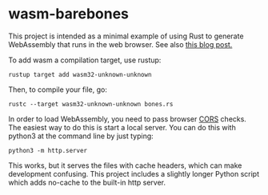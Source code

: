 # wasm-barebones
This project is intended as a minimal example of using Rust to generate WebAssembly that runs in the web browser.
See also [this blog post.](http://secretartofscience.com/wasm-getting-started)

To add wasm a compilation target, use rustup:
~~~
rustup target add wasm32-unknown-unknown
~~~

Then, to compile your file, go:
~~~
rustc --target wasm32-unknown-unknown bones.rs
~~~

In order to load WebAssembly, you need to pass browser [CORS](https://developer.mozilla.org/en-US/docs/Web/HTTP/CORS) checks.
The easiest way to do this is start a local server. You can do this with python3 at the command line by just typing:
~~~
python3 -m http.server
~~~
This works, but it serves the files with cache headers, which can make development confusing.
This project includes a slightly longer Python script which adds no-cache to the built-in http server.
